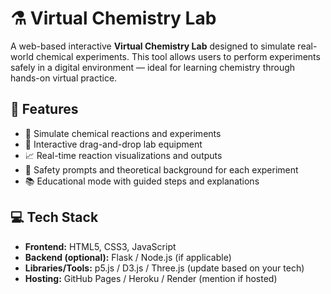# ⚗️ Virtual Chemistry Lab

A web-based interactive **Virtual Chemistry Lab** designed to simulate real-world chemical experiments. This tool allows users to perform experiments safely in a digital environment — ideal for learning chemistry through hands-on virtual practice.

## 🌟 Features

- 🧪 Simulate chemical reactions and experiments
- 🔬 Interactive drag-and-drop lab equipment
- 📈 Real-time reaction visualizations and outputs
- 🧠 Safety prompts and theoretical background for each experiment
- 📚 Educational mode with guided steps and explanations

## 💻 Tech Stack

- **Frontend:** HTML5, CSS3, JavaScript
- **Backend (optional):** Flask / Node.js (if applicable)
- **Libraries/Tools:** p5.js / D3.js / Three.js (update based on your tech)
- **Hosting:** GitHub Pages / Heroku / Render (mention if hosted)




